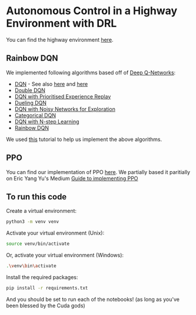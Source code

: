 # Autonomous Control in a Highway Environment with DRL
You can find the highway environment [here](https://highway-env.farama.org/).

## Rainbow DQN
We implemented following algorithms based off of [Deep Q-Networks](https://arxiv.org/pdf/1312.5602.pdf):
- [DQN](base_dqn/dqn.ipynb) - See also [here](giv_dqn/DQN_CNN.ipynb) and [here](shikha_dqn/DQN%20Highway%20Environment%20-%202.ipynb)
- [Double DQN](double_dqn/double_dqn.ipynb)
- [DQN with Prioritised Experience Replay](per_dqn/prioritised_experience_replay.ipynb)
- [Dueling DQN](dueling_dqn/dueling_networks.ipynb)
- [DQN with Noisy Networks for Exploration](noisy_dqn/noisy_networks_for_exploration.ipynb)
- [Categorical DQN](categorical_dqn/categorical_dqn.ipynb)
- [DQN with N-step Learning](n_step_dqn/n_step_dqn.ipynb)
- [Rainbow DQN](rainbow_dqn/rainbow_dqn.ipynb)

We used [this](https://github.com/Curt-Park/rainbow-is-all-you-need) tutorial to help us implement the above algorithms.

## PPO
You can find our implementation of PPO [here](ppo.py). We partially based it paritially on Eric Yang Yu's Medium [Guide to implementing PPO](https://medium.com/analytics-vidhya/coding-ppo-from-scratch-with-pytorch-part-1-4-613dfc1b14c8)

## To run this code

Create a virtual environment:

```bash
python3 -m venv venv
```

Activate your virtual environment (Unix):

```bash
source venv/bin/activate
```

Or, activate your virtual environment (Windows):

```bash
.\venv\bin\activate
```


Install the required packages:

```bash
pip install -r requirements.txt
```

And you should be set to run each of the notebooks! (as long as you've been blessed by the Cuda gods)